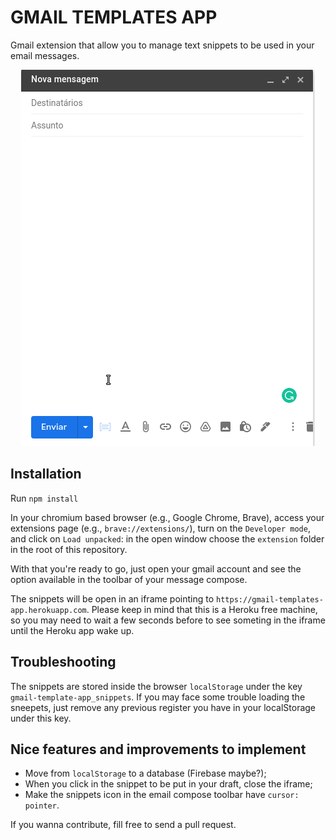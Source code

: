 # GMAIL TEMPLATES APP

Gmail extension that allow you to manage text snippets to be used in your email messages.

<p align="center">
  <img  src="./presentation.gif">
</p>

## Installation

Run `npm install`

In your chromium based browser (e.g., Google Chrome, Brave), access your extensions page (e.g., `brave://extensions/`), turn on the `Developer mode`, and click on `Load unpacked`: in the open window choose the `extension` folder in the root of this repository.

With that you're ready to go, just open your gmail account and see the option available in the toolbar of your message compose.

The snippets will be open in an iframe pointing to `https://gmail-templates-app.herokuapp.com`. Please keep in mind that this is a Heroku free machine, so you may need to wait a few seconds before to see someting in the iframe until the Heroku app wake up.

## Troubleshooting

The snippets are stored inside the browser `localStorage` under the key `gmail-template-app_snippets`. If you may face some trouble loading the sneepets, just remove any previous register you have in your localStorage under this key.

## Nice features and improvements to implement

- Move from `localStorage` to a database (Firebase maybe?);
- When you click in the snippet to be put in your draft, close the iframe;
- Make the snippets icon in the email compose toolbar have `cursor: pointer`.

If you wanna contribute, fill free to send a pull request.
